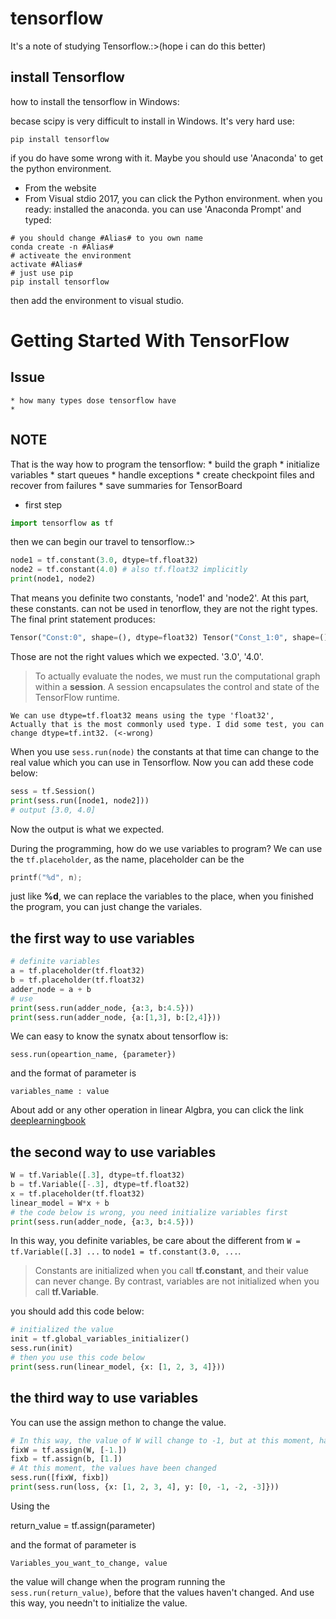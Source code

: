 # tensorflow
It's a note of studying Tensorflow.:>(hope i can do this better)
## install Tensorflow
how to install the tensorflow in Windows:

becase scipy is very difficult to install in Windows. It's very hard use:
```Shell Session
pip install tensorflow 
```
if you do have some wrong with it.
Maybe you should use 'Anaconda' to get the python environment.
* From the website
* From Visual stdio 2017, you can click the Python environment.
when you ready: installed the anaconda. you can use 'Anaconda Prompt'
and typed:

```shell Session
# you should change #Alias# to you own name
conda create -n #Alias#
# activeate the environment
activate #Alias#
# just use pip
pip install tensorflow 
```
then add the environment to visual studio.

# Getting Started With TensorFlow
## Issue
    * how many types dose tensorflow have
    * 
## NOTE
That is the way how to program the tensorflow:
    * build the graph
    * initialize variables
    * start queues
    * handle exceptions
    * create checkpoint files and recover from failures
    * save summaries for TensorBoard

* first step
```python
import tensorflow as tf
``` 
then we can begin our travel to tensorflow.:>
```python
node1 = tf.constant(3.0, dtype=tf.float32)
node2 = tf.constant(4.0) # also tf.float32 implicitly
print(node1, node2)
```
That means you definite two constants, 'node1' and 'node2'.
At this part, these constants. can not be used in tenorflow, they are not the right types.
The final print statement produces:
```python
Tensor("Const:0", shape=(), dtype=float32) Tensor("Const_1:0", shape=(), dtype=float32)
```
Those are not the right values which we expected. '3.0', '4.0'.
>To actually evaluate the nodes, we must run the computational graph within a **session**. A session encapsulates the control and state of the TensorFlow runtime.

    We can use dtype=tf.float32 means using the type 'float32',
    Actually that is the most commonly used type. I did some test, you can change dtype=tf.int32. (<-wrong)

When you use `sess.run(node)` the constants at that time can change to the real value which you can use in Tensorflow.
Now you can add these code below:
```python
sess = tf.Session()
print(sess.run([node1, node2]))
# output [3.0, 4.0]
```
Now the output is what we expected.

During the programming, how do we use variables to program?
We can use the `tf.placeholder`, as the name, placeholder can be the 
```C
printf("%d", n);
```
just like __%d__, we can replace the variables to the place, when you finished the program, you can just change the variales.
## the first way to use variables
```python 
# definite variables
a = tf.placeholder(tf.float32)
b = tf.placeholder(tf.float32)
adder_node = a + b
# use
print(sess.run(adder_node, {a:3, b:4.5}))
print(sess.run(adder_node, {a:[1,3], b:[2,4]}))
```
We can easy to know the synatx about tensorflow is:

    sess.run(opeartion_name, {parameter})

and the format of parameter is

    variables_name : value

About add or any other operation in linear Algbra, you can click the link [deeplearningbook](https://deeplearningbook.org)

## the second way to use variables
```python
W = tf.Variable([.3], dtype=tf.float32)
b = tf.Variable([-.3], dtype=tf.float32)
x = tf.placeholder(tf.float32)
linear_model = W*x + b
# the code below is wrong, you need initialize variables first
print(sess.run(adder_node, {a:3, b:4.5}))
```
In this way, you definite variables, be care about the different from `W = tf.Variable([.3] ...` to `node1 = tf.constant(3.0, ...`.
>Constants are initialized when you call __tf.constant__, and their value can never change. By contrast, variables are not initialized when you call __tf.Variable__. 

you should add this code below:
```python
# initialized the value
init = tf.global_variables_initializer()
sess.run(init)
# then you use this code below
print(sess.run(linear_model, {x: [1, 2, 3, 4]}))
```

## the third way to use variables
You can use the assign methon to change the value.
```python
# In this way, the value of W will change to -1, but at this moment, hasn't change it yet.
fixW = tf.assign(W, [-1.])
fixb = tf.assign(b, [1.])
# At this moment, the values have been changed
sess.run([fixW, fixb])
print(sess.run(loss, {x: [1, 2, 3, 4], y: [0, -1, -2, -3]}))
```
Using the 

   return_value =  tf.assign(parameter)

and the format of parameter is

    Variables_you_want_to_change, value

the value will change when the program running the `sess.run(return_value)`, before that the values haven't changed.
And use this way, you needn't to initialize the value.

